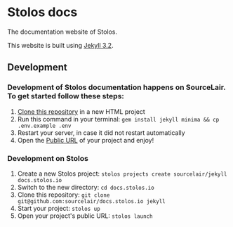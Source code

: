 # Stolos docs
The documentation website of Stolos.

This website is built using [Jekyll 3.2](https://jekyllrb.com/).

## Development

### Development of Stolos documentation happens on SourceLair. To get started follow these steps:

1. [Clone this repository](https://help.sourcelair.com/bootcamp/start-a-project#cloning-a-repo) in a new HTML project
2. Run this command in your terminal: `gem install jekyll minima && cp .env.example .env`
3. Restart your server, in case it did not restart automatically
4. Open the [Public URL](https://help.sourcelair.com/projects/the-public-url/) of your project and enjoy!

### Development on Stolos

1. Create a new Stolos project: `stolos projects create sourcelair/jekyll docs.stolos.io`
2. Switch to the new directory: `cd docs.stolos.io`
3. Clone this repository: `git clone git@github.com:sourcelair/docs.stolos.io jekyll`
4. Start your project: `stolos up`
5. Open your project's public URL: `stolos launch`
